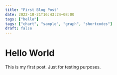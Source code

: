 ```yaml
---
title: "First Blog Post"
date: 2022-10-21T16:43:24+08:00
tags: ["hello"]
tags: ["chart", "sample", "graph", "shortcodes"]
draft: false
---
```



# Hello World

This is my first post.
Just for testing purposes.